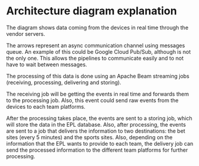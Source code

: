 # Architecture diagram explanation

The diagram shows data coming from the devices in real time through the vendor servers.

The arrows represent an async communication channel using messages queue. An example of this could be Google Cloud Pub/Sub, although is not the only one. This allows the pipelines to communicate easily and to not have to wait between messages.

The processing of this data is done using an Apache Beam streaming jobs (receiving, processing, delivering and storing).

The receiving job will be getting the events in real time and forwards them to the processing job. Also, this event could send raw events from the devices to each team platforms.

[//]: # (TODO: add details about the processing job)

After the processing takes place, the events are sent to a storing job, which will store the data in the EPL database. Also, after processing, the events are sent to a job that delivers the information to two destinations: the bet sites (every 5 minutes) and the sports sites. Also, depending on the information that the EPL wants to provide to each team, the delivery job can send the processed information to the different team platforms for further processing.

